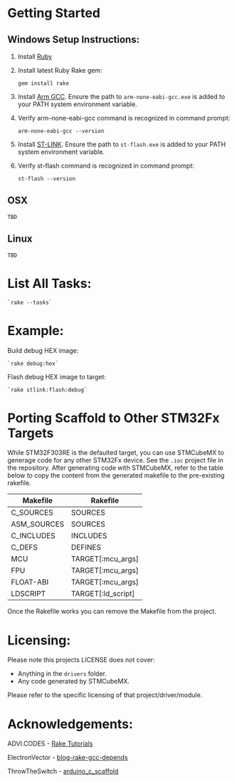 # Getting Started

## Windows Setup Instructions:

1. Install [Ruby](https://rubyinstaller.org/)

2. Install latest Ruby Rake gem:

    `gem install rake`

3. Install [Arm GCC](https://developer.arm.com/tools-and-software/open-source-software/developer-tools/gnu-toolchain/gnu-rm/downloads). Ensure the path to `arm-none-eabi-gcc.exe` is added to your PATH system environment variable.

4. Verify arm-none-eabi-gcc command is recognized in command prompt:

    `arm-none-eabi-gcc --version`

5. Install [ST-LINK](https://github.com/stlink-org/stlink/releases/). Ensure the path to `st-flash.exe` is added to your PATH system environment variable.

6. Verify st-flash command is recognized in command prompt:

    `st-flash --version`

## OSX

    TBD

## Linux

    TBD


# List All Tasks:

    `rake --tasks`

# Example:

Build debug HEX image:

    `rake debug:hex`

Flash debug HEX image to target:

    `rake stlink:flash:debug`

# Porting Scaffold to Other STM32Fx Targets

While STM32F303RE is the defaulted target, you can use STMCubeMX to generage code for any other STM32Fx device. See the `.ioc` project file in the repository. After generating code with STMCubeMX, refer to the table below to copy the content from the generated makefile to the pre-existing rakefile.

| Makefile | Rakefile |
|-|-|
| C_SOURCES | SOURCES |
| ASM_SOURCES | SOURCES |
| C_INCLUDES | INCLUDES |
| C_DEFS | DEFINES |
| MCU | TARGET[:mcu_args] |
| FPU | TARGET[:mcu_args] |
| FLOAT-ABI | TARGET[:mcu_args] |
| LDSCRIPT | TARGET[:ld_script] |

Once the Rakefile works you can remove the Makefile from the project.

# Licensing:

Please note this projects LICENSE does not cover:

* Anything in the `drivers` folder.
* Any code generated by STMCubeMX.

Please refer to the specific licensing of that project/driver/module.

# Acknowledgements:

ADVI.CODES - [Rake Tutorials](https://avdi.codes/tag/rake)

ElectronVector - [blog-rake-gcc-depends](https://github.com/ElectronVector/blog-rake-gcc-depends)

ThrowTheSwitch - [arduino_c_scaffold](https://github.com/ThrowTheSwitch/arduino_c_scaffold)








